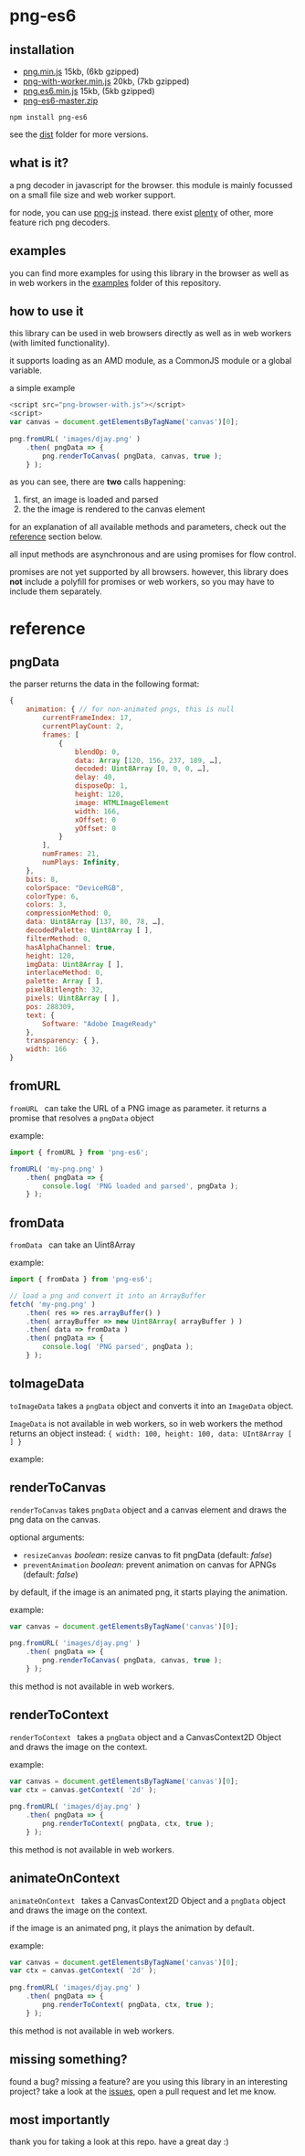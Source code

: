 png-es6
===

installation
---

* [png.min.js](https://raw.githubusercontent.com/snorpey/png-es6/master/dist/png.min.js) 15kb, (6kb gzipped)
* [png-with-worker.min.js](https://raw.githubusercontent.com/snorpey/png-es6/master/dist/png-with-worker.min.js) 20kb, (7kb gzipped)
* [png.es6.min.js](https://raw.githubusercontent.com/snorpey/png-es6/master/dist/png.es6.min.js) 15kb, (5kb gzipped)
* [png-es6-master.zip](https://github.com/snorpey/png-es6/archive/master.zip)

`npm install png-es6`

see the [dist](dist) folder for more versions.

what is it?
---

a png decoder in javascript for the browser. this module is mainly focussed on a small file size and web worker support.

for node, you can use [png-js](https://www.npmjs.com/package/png-js) instead. there exist [plenty](https://www.npmjs.com/search?q=png+decode) of other, more feature rich png decoders.

examples
---
you can find more examples for using this library in the browser as well as in web workers in the [examples](examples) folder of this repository.

how to use it
---

this library can be used in web browsers directly as well as in web workers (with limited functionality).

it supports loading as an AMD module, as a CommonJS module or a global variable.

a simple example

```javascript
<script src="png-browser-with.js"></script>
<script>
var canvas = document.getElementsByTagName('canvas')[0];
	
png.fromURL( 'images/djay.png' )
	.then( pngData => {
		png.renderToCanvas( pngData, canvas, true );
	} );
```

as you can see, there are __two__ calls happening:

1. first, an image is loaded and parsed
2. the the image is rendered to the canvas element

for an explanation of all available methods and parameters, check out the [reference](#reference) section below.

all input methods are asynchronous and are using promises for flow control.

promises are not yet supported by all browsers. however, this library does __not__ include a polyfill for promises or web workers, so you may have to include them separately.

reference
===

pngData
---

the parser returns the data in the following format:

```javascript
{
	animation: { // for non-animated pngs, this is null
		currentFrameIndex: 17,
		currentPlayCount: 2,
		frames: [
			{
				blendOp: 0,
				data: Array [120, 156, 237, 189, …],
				decoded: Uint8Array [0, 0, 0, …],
				delay: 40,
				disposeOp: 1,
				height: 120,
				image: HTMLImageElement
				width: 166,
				xOffset: 0
				yOffset: 0
			}
		],
		numFrames: 21,
		numPlays: Infinity,
	},
	bits: 8,
	colorSpace: "DeviceRGB",
	colorType: 6,
	colors: 3,
	compressionMethod: 0,
	data: Uint8Array [137, 80, 78, …],
	decodedPalette: Uint8Array [ ],
	filterMethod: 0,
	hasAlphaChannel: true,
	height: 120,
	imgData: Uint8Array [ ],
	interlaceMethod: 0,
	palette: Array [ ],
	pixelBitlength: 32,
	pixels: Uint8Array [ ],
	pos: 288309,
	text: {
		Software: "Adobe ImageReady"
	},
	transparency: { },
	width: 166
}
```

fromURL
---

``fromURL `` can take the URL of a PNG image as parameter. it returns a promise that resolves a `pngData` object

example:

```javascript
import { fromURL } from 'png-es6';

fromURL( 'my-png.png' )
	.then( pngData => {
		console.log( 'PNG loaded and parsed', pngData );
	} );

```

fromData
---

``fromData `` can take an Uint8Array

example:

```javascript
import { fromData } from 'png-es6';

// load a png and convert it into an ArrayBuffer
fetch( 'my-png.png' )
	.then( res => res.arrayBuffer() )
	.then( arrayBuffer => new Uint8Array( arrayBuffer ) )
	.then( data => fromData )
	.then( pngData => {
		console.log( 'PNG parsed', pngData );
	} );
```

toImageData
---

`toImageData` takes a `pngData` object and converts it into an `ImageData` object.

`ImageData` is not available in web workers, so in web workers the method returns an object instead: `{ width: 100, height: 100, data: UInt8Array [ ] }`

example:

renderToCanvas
---

`renderToCanvas` takes `pngData` object and a canvas element and draws the png data on the canvas.

optional arguments:

* `resizeCanvas` _boolean_: resize canvas to fit pngData (default: _false_)
* `preventAnimation` _boolean_: prevent animation on canvas for APNGs (default: _false_)

by default, if the image is an animated png, it starts playing the animation.

example:

```javascript
var canvas = document.getElementsByTagName('canvas')[0];
	
png.fromURL( 'images/djay.png' )
	.then( pngData => {
		png.renderToCanvas( pngData, canvas, true );
	} );
```

this method is not available in web workers.


renderToContext
---

`renderToContext ` takes a `pngData` object and a CanvasContext2D Object and draws the image on the context.

example:

```javascript
var canvas = document.getElementsByTagName('canvas')[0];
var ctx = canvas.getContext( '2d' );
	
png.fromURL( 'images/djay.png' )
	.then( pngData => {
		png.renderToContext( pngData, ctx, true );
	} );
```

this method is not available in web workers.

animateOnContext
---

`animateOnContext ` takes a CanvasContext2D Object and a `pngData` object and draws the image on the context.

if the image is an animated png, it plays the animation by default.

example:

```javascript
var canvas = document.getElementsByTagName('canvas')[0];
var ctx = canvas.getContext( '2d' );
	
png.fromURL( 'images/djay.png' )
	.then( pngData => {
		png.renderToContext( pngData, ctx, true );
	} );
```

this method is not available in web workers.

missing something?
---

found a bug? missing a feature? are you using this library in an interesting project? take a look at the [issues](../../issues), open a pull request and let me know.

most importantly
---
thank you for taking a look at this repo. have a great day :)